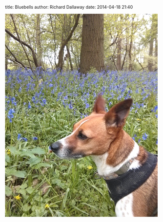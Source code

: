 
title: Bluebells
author: Richard Dallaway
date: 2014-04-18 21:40

<div><a href="/media/tp_IMG_20140418_142104.jpg"><img src="/media/tp_thumb_IMG_20140418_142104.jpg" width="500" height="667"/></a></div>


  
      
